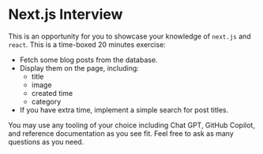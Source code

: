 # Next.js Interview

This is an opportunity for you to showcase your knowledge of `next.js` and
`react`. This is a time-boxed 20 minutes exercise:

- Fetch some blog posts from the database.
- Display them on the page, including:
  - title
  - image
  - created time
  - category
- If you have extra time, implement a simple search for post titles.

You may use any tooling of your choice including Chat GPT, GitHub Copilot, and
reference documentation as you see fit. Feel free to ask as many questions as
you need.
